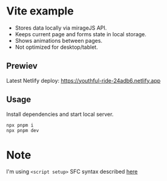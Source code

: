 # Vite example

- Stores data locally via mirageJS API.
- Keeps current page and forms state in local storage.
- Shows animations between pages.
- Not optimized for desktop/tablet.

## Prewiev
Latest Netlify deploy:
https://youthful-ride-24adb6.netlify.app

## Usage

Install dependencies and start local server.
```bash
npx pnpm i
npx pnpm dev
```

# Note
I'm using `<script setup>` SFC syntax described [here](https://v3.vuejs.org/api/sfc-script-setup.html)
